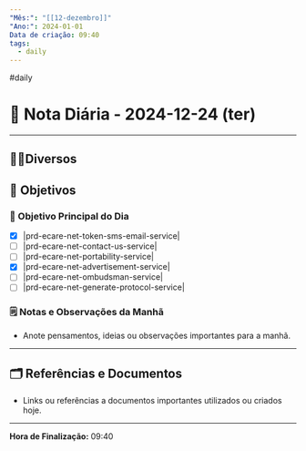 ```yaml
---
"Mês:": "[[12-dezembro]]"
"Ano:": 2024-01-01
Data de criação: 09:40
tags:
  - daily
---
```

#daily
# 📅 Nota Diária - 2024-12-24 (ter)
---
## 🤝🏻Diversos

## 🌄 Objetivos
### 🎯 Objetivo Principal do Dia
- [x] |prd-ecare-net-token-sms-email-service|
- [ ] |prd-ecare-net-contact-us-service|
- [ ] |prd-ecare-net-portability-service|
- [x] |prd-ecare-net-advertisement-service|
- [ ] |prd-ecare-net-ombudsman-service|
- [ ] |prd-ecare-net-generate-protocol-service|

### 🗒️ Notas e Observações da Manhã
- Anote pensamentos, ideias ou observações importantes para a manhã.
---
## 🗂️ Referências e Documentos
- Links ou referências a documentos importantes utilizados ou criados hoje.

---

**Hora de Finalização:** 09:40

